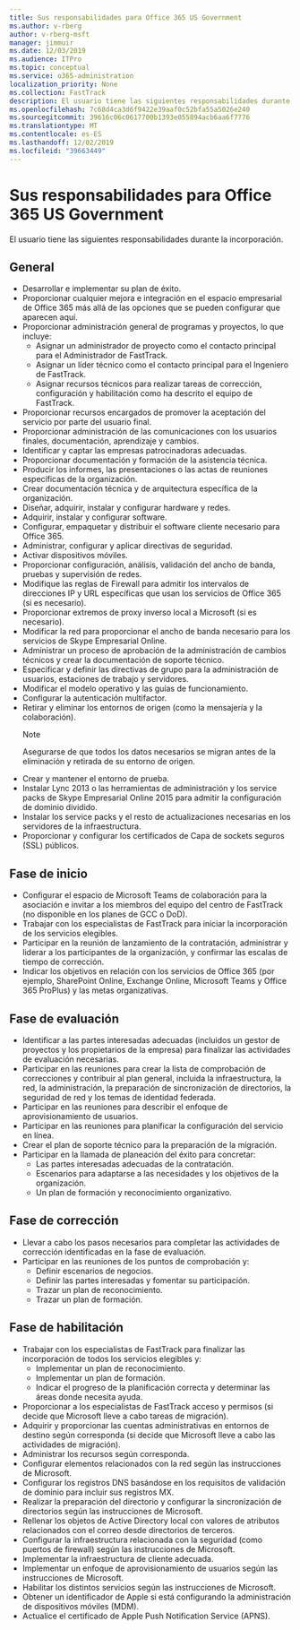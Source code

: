 ```yaml
---
title: Sus responsabilidades para Office 365 US Government
ms.author: v-rberg
author: v-rberg-msft
manager: jimmuir
ms.date: 12/03/2019
ms.audience: ITPro
ms.topic: conceptual
ms.service: o365-administration
localization_priority: None
ms.collection: FastTrack
description: El usuario tiene las siguientes responsabilidades durante la incorporación.
ms.openlocfilehash: 7c68d4ca3d6f9422e39aaf0c52bfa55a5026e240
ms.sourcegitcommit: 39616c06c0617700b1393e055894acb6aa6f7776
ms.translationtype: MT
ms.contentlocale: es-ES
ms.lasthandoff: 12/02/2019
ms.locfileid: "39663449"
---
```

# <a name="your-responsibilities-for-office-365-us-government"></a>Sus responsabilidades para Office 365 US Government

El usuario tiene las siguientes responsabilidades durante la incorporación.
  
## <a name="general"></a>General

- Desarrollar e implementar su plan de éxito.   
- Proporcionar cualquier mejora e integración en el espacio empresarial de Office 365 más allá de las opciones que se pueden configurar que aparecen aquí.    
- Proporcionar administración general de programas y proyectos, lo que incluye:     
  - Asignar un administrador de proyecto como el contacto principal para el Administrador de FastTrack.   
  - Asignar un líder técnico como el contacto principal para el Ingeniero de FastTrack.  
  - Asignar recursos técnicos para realizar tareas de corrección, configuración y habilitación como ha descrito el equipo de FastTrack.    
- Proporcionar recursos encargados de promover la aceptación del servicio por parte del usuario final.    
- Proporcionar administración de las comunicaciones con los usuarios finales, documentación, aprendizaje y cambios.    
- Identificar y captar las empresas patrocinadoras adecuadas.     
- Proporcionar documentación y formación de la asistencia técnica.     
- Producir los informes, las presentaciones o las actas de reuniones específicas de la organización.     
- Crear documentación técnica y de arquitectura específica de la organización.     
- Diseñar, adquirir, instalar y configurar hardware y redes.    
- Adquirir, instalar y configurar software.     
- Configurar, empaquetar y distribuir el software cliente necesario para Office 365.    
- Administrar, configurar y aplicar directivas de seguridad.    
- Activar dispositivos móviles.    
- Proporcionar configuración, análisis, validación del ancho de banda, pruebas y supervisión de redes. 
- Modifique las reglas de Firewall para admitir los intervalos de direcciones IP y URL específicas que usan los servicios de Office 365 (si es necesario).
- Proporcionar extremos de proxy inverso local a Microsoft (si es necesario).     
- Modificar la red para proporcionar el ancho de banda necesario para los servicios de Skype Empresarial Online.   
- Administrar un proceso de aprobación de la administración de cambios técnicos y crear la documentación de soporte técnico.    
- Especificar y definir las directivas de grupo para la administración de usuarios, estaciones de trabajo y servidores.    
- Modificar el modelo operativo y las guías de funcionamiento.   
- Configurar la autenticación multifactor.   
- Retirar y eliminar los entornos de origen (como la mensajería y la colaboración). 
    > [!NOTE]
    > Asegurarse de que todos los datos necesarios se migran antes de la eliminación y retirada de su entorno de origen.   
- Crear y mantener el entorno de prueba.  
- Instalar Lync 2013 o las herramientas de administración y los service packs de Skype Empresarial Online 2015 para admitir la configuración de dominio dividido.    
- Instalar los service packs y el resto de actualizaciones necesarias en los servidores de la infraestructura.     
- Proporcionar y configurar los certificados de Capa de sockets seguros (SSL) públicos. 
    
## <a name="initiate-phase"></a>Fase de inicio

- Configurar el espacio de Microsoft Teams de colaboración para la asociación e invitar a los miembros del equipo del centro de FastTrack (no disponible en los planes de GCC o DoD).   
- Trabajar con los especialistas de FastTrack para iniciar la incorporación de los servicios elegibles.    
- Participar en la reunión de lanzamiento de la contratación, administrar y liderar a los participantes de la organización, y confirmar las escalas de tiempo de corrección.    
- Indicar los objetivos en relación con los servicios de Office 365 (por ejemplo, SharePoint Online, Exchange Online, Microsoft Teams y Office 365 ProPlus) y las metas organizativas.
    
## <a name="assess-phase"></a>Fase de evaluación

- Identificar a las partes interesadas adecuadas (incluidos un gestor de proyectos y los propietarios de la empresa) para finalizar las actividades de evaluación necesarias.    
- Participar en las reuniones para crear la lista de comprobación de correcciones y contribuir al plan general, incluida la infraestructura, la red, la administración, la preparación de sincronización de directorios, la seguridad de red y los temas de identidad federada. 
- Participar en las reuniones para describir el enfoque de aprovisionamiento de usuarios.     
- Participar en las reuniones para planificar la configuración del servicio en línea.    
- Crear el plan de soporte técnico para la preparación de la migración.    
- Participar en la llamada de planeación del éxito para concretar:   
  - Las partes interesadas adecuadas de la contratación.   
  - Escenarios para adaptarse a las necesidades y los objetivos de la organización.   
  - Un plan de formación y reconocimiento organizativo.
    
## <a name="remediate-phase"></a>Fase de corrección

- Llevar a cabo los pasos necesarios para completar las actividades de corrección identificadas en la fase de evaluación.  
- Participar en las reuniones de los puntos de comprobación y:   
  - Definir escenarios de negocios.  
  - Definir las partes interesadas y fomentar su participación.  
  - Trazar un plan de reconocimiento. 
  - Trazar un plan de formación.
    
## <a name="enable-phase"></a>Fase de habilitación

- Trabajar con los especialistas de FastTrack para finalizar las incorporación de todos los servicios elegibles y:  
  - Implementar un plan de reconocimiento.   
  - Implementar un plan de formación.   
  - Indicar el progreso de la planificación correcta y determinar las áreas donde necesita ayuda.  
- Proporcionar a los especialistas de FastTrack acceso y permisos (si decide que Microsoft lleve a cabo tareas de migración).   
- Adquirir y proporcionar las cuentas administrativas en entornos de destino según corresponda (si decide que Microsoft lleve a cabo las actividades de migración).    
- Administrar los recursos según corresponda.     
- Configurar elementos relacionados con la red según las instrucciones de Microsoft.    
- Configurar los registros DNS basándose en los requisitos de validación de dominio para incluir sus registros MX.    
- Realizar la preparación del directorio y configurar la sincronización de directorios según las instrucciones de Microsoft.   
- Rellenar los objetos de Active Directory local con valores de atributos relacionados con el correo desde directorios de terceros.    
- Configurar la infraestructura relacionada con la seguridad (como puertos de firewall) según las instrucciones de Microsoft.    
- Implementar la infraestructura de cliente adecuada.   
- Implementar un enfoque de aprovisionamiento de usuarios según las instrucciones de Microsoft.    
- Habilitar los distintos servicios según las instrucciones de Microsoft.    
- Obtener un identificador de Apple si está configurando la administración de dispositivos móviles (MDM).   
- Actualice el certificado de Apple Push Notification Service (APNS).
    

  

